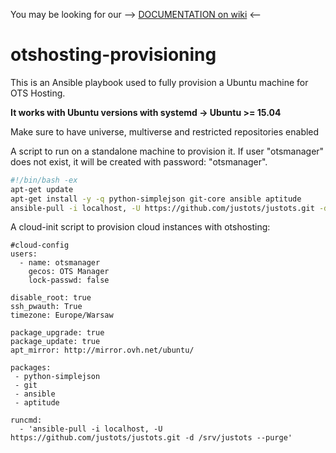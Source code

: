 You may be looking for our --> [DOCUMENTATION on wiki](https://github.com/DevelopersPL/otshosting-provisioning/wiki) <--

otshosting-provisioning
=======================
This is an Ansible playbook used to fully provision a Ubuntu machine for OTS Hosting.

__It works with Ubuntu versions with systemd -> Ubuntu >= 15.04__

Make sure to have universe, multiverse and restricted repositories enabled

A script to run on a standalone machine to provision it. If user "otsmanager" does not exist, it will be created with password: "otsmanager".
```bash
#!/bin/bash -ex
apt-get update
apt-get install -y -q python-simplejson git-core ansible aptitude
ansible-pull -i localhost, -U https://github.com/justots/justots.git -d /srv/justots --purge
```

A cloud-init script to provision cloud instances with otshosting:
```
#cloud-config
users:
  - name: otsmanager
    gecos: OTS Manager
    lock-passwd: false
    
disable_root: true
ssh_pwauth: True
timezone: Europe/Warsaw

package_upgrade: true
package_update: true
apt_mirror: http://mirror.ovh.net/ubuntu/

packages:
 - python-simplejson
 - git
 - ansible
 - aptitude
 
runcmd:
  - 'ansible-pull -i localhost, -U https://github.com/justots/justots.git -d /srv/justots --purge'

```

